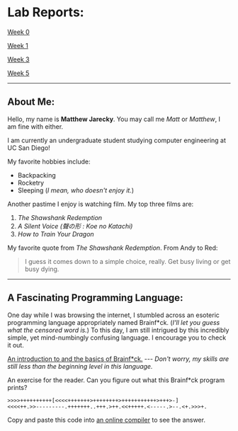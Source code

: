 # Lab Reports:

[Week 0](https://mjarecky.github.io/cse15l-lab-reports/lab-report-1-week-0.html)

[Week 1](https://mjarecky.github.io/cse15l-lab-reports/lab-report-2-week-1.html)

[Week 3](https://mjarecky.github.io/cse15l-lab-reports/lab-report-3-week-3.html)

[Week 5](https://mjarecky.github.io/cse15l-lab-reports/lab-report-4-week-5.html)

---

## About Me:

Hello, my name is **Matthew Jarecky**. You may call me *Matt* or *Matthew*, I am fine with either.

I am currently an undergraduate student studying computer engineering at UC San Diego!

My favorite hobbies include:
* Backpacking
* Rocketry
* Sleeping (*I mean, who doesn't enjoy it.*)

Another pastime I enjoy is watching film. My top three films are:
1. *The Shawshank Redemption*
2. *A Silent Voice (聲の形 : Koe no Katachi)*
3. *How to Train Your Dragon*

My favorite quote from *The Shawshank Redemption*. From Andy to Red:
> I guess it comes down to a simple choice, really. Get busy living or get busy dying.

---

## A Fascinating Programming Language:

One day while I was browsing the internet, I stumbled across an esoteric programming language appropriately named Brainf*ck. (_I'll let you guess what the censored word is._) To this day, I am still intrigued by this incredibly simple, yet mind-numbingly confusing language. I encourage you to check it out.

[An introduction to and the basics of Brainf*ck.](https://gist.github.com/roachhd/dce54bec8ba55fb17d3a) --- _Don't worry, my skills are still less than the beginning level in this language._

An exercise for the reader. Can you figure out what this Brainf*ck program prints?
```
>>>>++++++++++[<<<<+++++++>++++++++>+++++++++++>+++>-]
<<<<++.>>---------.+++++++..+++.>++.<<+++++.<-----.>--.<+.>>>+.
```
Copy and paste this code into [an online compiler](https://www.jdoodle.com/execute-brainfuck-online/) to see the answer.
